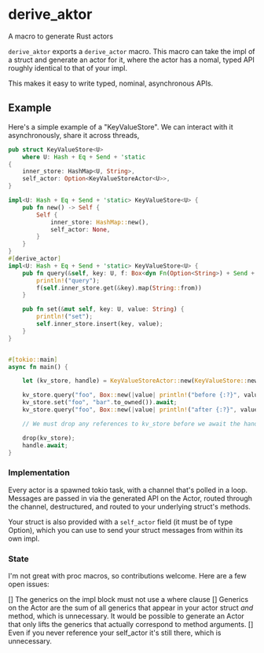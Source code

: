 # derive_aktor
A macro to generate Rust actors

`derive_aktor` exports a `derive_actor` macro. This macro can take the impl of a struct and generate
an actor for it, where the actor has a nomal, typed API roughly identical to that of your impl.

This makes it easy to write typed, nominal, asynchronous APIs.

## Example

Here's a simple example of a "KeyValueStore". We can interact with it asynchronously,
share it across threads, 
```rust
pub struct KeyValueStore<U>
    where U: Hash + Eq + Send + 'static
{
    inner_store: HashMap<U, String>,
    self_actor: Option<KeyValueStoreActor<U>>,
}

impl<U: Hash + Eq + Send + 'static> KeyValueStore<U> {
    pub fn new() -> Self {
        Self {
            inner_store: HashMap::new(),
            self_actor: None,
        }
    }
}
#[derive_actor]
impl<U: Hash + Eq + Send + 'static> KeyValueStore<U> {
    pub fn query(&self, key: U, f: Box<dyn Fn(Option<String>) + Send + 'static>) {
        println!("query");
        f(self.inner_store.get(&key).map(String::from))
    }

    pub fn set(&mut self, key: U, value: String) {
        println!("set");
        self.inner_store.insert(key, value);
    }
}


#[tokio::main]
async fn main() {

    let (kv_store, handle) = KeyValueStoreActor::new(KeyValueStore::new()).await;

    kv_store.query("foo", Box::new(|value| println!("before {:?}", value))).await;
    kv_store.set("foo", "bar".to_owned()).await;
    kv_store.query("foo", Box::new(|value| println!("after {:?}", value))).await;

    // We must drop any references to kv_store before we await the handle, or it will leak!

    drop(kv_store);
    handle.await;
}

```

### Implementation

Every actor is a spawned tokio task, with a channel that's polled in a loop. Messages are passed in via
the generated API on the Actor, routed through the channel, destructured, and routed to your underlying
struct's methods.

Your struct is also provided with a `self_actor` field (it must be of type Option<ActorType>), which you can
use to send your struct messages from within its own impl.

### State

I'm not great with proc macros, so contributions welcome. Here are a few open issues:

[] The generics on the impl block must not use a where clause
[] Generics on the Actor are the sum of all generics that appear in your actor struct *and* method, which
   is unnecessary. It would be possible to generate an Actor that only lifts the generics that actually
   correspond to method arguments.
[] Even if you never reference your self_actor it's still there, which is unnecessary.